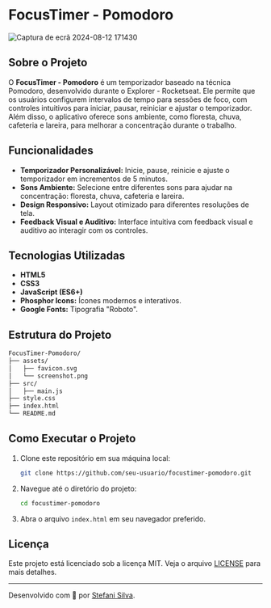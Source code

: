 # FocusTimer - Pomodoro

![Captura de ecrã 2024-08-12 171430](https://github.com/user-attachments/assets/79238853-213c-4c26-bd94-0fe9cd8f836b)


## Sobre o Projeto

O **FocusTimer - Pomodoro** é um temporizador baseado na técnica Pomodoro, desenvolvido durante o Explorer - Rocketseat. 
Ele permite que os usuários configurem intervalos de tempo para sessões de foco, com controles intuitivos para iniciar, pausar, reiniciar e ajustar o temporizador. 
Além disso, o aplicativo oferece sons ambiente, como floresta, chuva, cafeteria e lareira, para melhorar a concentração durante o trabalho.

## Funcionalidades

- **Temporizador Personalizável:** Inicie, pause, reinicie e ajuste o temporizador em incrementos de 5 minutos.
- **Sons Ambiente:** Selecione entre diferentes sons para ajudar na concentração: floresta, chuva, cafeteria e lareira.
- **Design Responsivo:** Layout otimizado para diferentes resoluções de tela.
- **Feedback Visual e Auditivo:** Interface intuitiva com feedback visual e auditivo ao interagir com os controles.

## Tecnologias Utilizadas

- **HTML5**
- **CSS3**
- **JavaScript (ES6+)**
- **Phosphor Icons:** Ícones modernos e interativos.
- **Google Fonts:** Tipografia "Roboto".

## Estrutura do Projeto

```bash
FocusTimer-Pomodoro/
├── assets/
│   ├── favicon.svg
│   └── screenshot.png
├── src/
│   ├── main.js
├── style.css
├── index.html
└── README.md
```

## Como Executar o Projeto

1. Clone este repositório em sua máquina local:
   ```bash
   git clone https://github.com/seu-usuario/focustimer-pomodoro.git
   ```
2. Navegue até o diretório do projeto:
   ```bash
   cd focustimer-pomodoro
   ```
3. Abra o arquivo `index.html` em seu navegador preferido.

## Licença

Este projeto está licenciado sob a licença MIT. Veja o arquivo [LICENSE](LICENSE) para mais detalhes.

---

Desenvolvido com 💜 por [Stefani Silva](https://github.com/StefaniSS).
